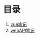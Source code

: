 # 目录

1. [vue笔记 ](https://zhangjinyuan190729.github.io/book/#/VUE)
2. [webAPI笔记 ](https://zhangjinyuan190729.github.io/book/#/webAPI)

